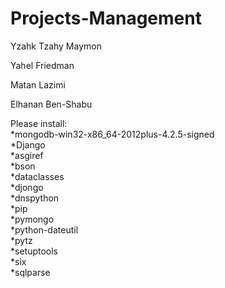 # Projects-Management

Yzahk Tzahy Maymon

Yahel Friedman

Matan Lazimi

Elhanan Ben-Shabu

<div/>Please install:
<div/>*mongodb-win32-x86_64-2012plus-4.2.5-signed
<div/>*Django
<div/>*asgiref
<div/>*bson
<div/>*dataclasses
<div/>*djongo	
<div/>*dnspython	
<div/>*pip
<div/>*pymongo
<div/>*python-dateutil
<div/>*pytz
<div/>*setuptools
<div/>*six
<div/>*sqlparse